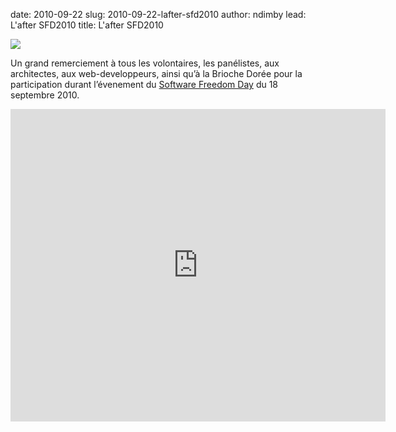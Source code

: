 date: 2010-09-22
slug: 2010-09-22-lafter-sfd2010
author: ndimby
lead: L'after SFD2010
title: L'after SFD2010


[![](undefined)](undefined)

    

Un grand remerciement à tous les volontaires, les panélistes, aux architectes, aux web-developpeurs, ainsi qu&#8217;à la <a> Brioche Dorée </a> pour la participation durant l&#8217;évenement du [Software Freedom Day](http://softwarefreedomday.org/) du 18 septembre&nbsp;2010.

<iframe align="center" src="http://www.flickr.com/slideShow/index.gne?group_id=&amp;user_id=50096828@N05&amp;set_id=&amp;tags=sfd2010,dakarlug" frameborder="0" width="600" height="500" scrolling="no"></iframe>

    